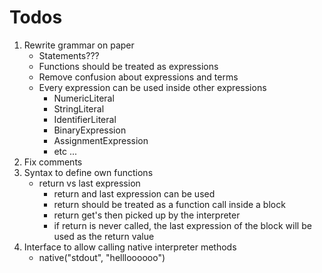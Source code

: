 # Todos
1. Rewrite grammar on paper
    - Statements???
    - Functions should be treated as expressions
    - Remove confusion about expressions and terms
    - Every expression can be used inside other expressions
        - NumericLiteral
        - StringLiteral
        - IdentifierLiteral
        - BinaryExpression
        - AssignmentExpression
        - etc ...
2. Fix comments
3. Syntax to define own functions
    - return vs last expression
        - return and last expression can be used
        - return should be treated as a function call inside a block
        - return get's then picked up by the interpreter
        - if return is never called, the last expression
            of the block will be used as the return value
4. Interface to allow calling native interpreter methods
    - native("stdout", "hellloooooo")
